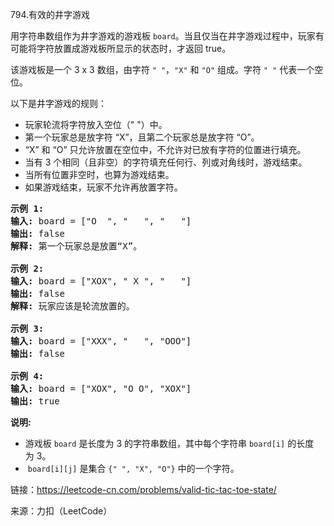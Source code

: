<!DOCTYPE html>
<html lang="en">
<head>
    <meta charset="UTF-8">
</head>
<body>
<p>794.有效的井字游戏<p>
<p>用字符串数组作为井字游戏的游戏板&nbsp;<code>board</code>。当且仅当在井字游戏过程中，玩家有可能将字符放置成游戏板所显示的状态时，才返回 true。</p>

<p>该游戏板是一个 3 x 3 数组，由字符&nbsp;<code>&quot; &quot;</code>，<code>&quot;X&quot;</code>&nbsp;和&nbsp;<code>&quot;O&quot;</code>&nbsp;组成。字符&nbsp;<code>&quot; &quot;</code>&nbsp;代表一个空位。</p>

<p>以下是井字游戏的规则：</p>

<ul>
	<li>玩家轮流将字符放入空位（&quot; &quot;）中。</li>
	<li>第一个玩家总是放字符 &ldquo;X&rdquo;，且第二个玩家总是放字符 &ldquo;O&rdquo;。</li>
	<li>&ldquo;X&rdquo; 和 &ldquo;O&rdquo; 只允许放置在空位中，不允许对已放有字符的位置进行填充。</li>
	<li>当有 3 个相同（且非空）的字符填充任何行、列或对角线时，游戏结束。</li>
	<li>当所有位置非空时，也算为游戏结束。</li>
	<li>如果游戏结束，玩家不允许再放置字符。</li>
</ul>

<pre>
<strong>示例 1:</strong>
<strong>输入:</strong> board = [&quot;O&nbsp; &quot;, &quot;&nbsp; &nbsp;&quot;, &quot;&nbsp; &nbsp;&quot;]
<strong>输出:</strong> false
<strong>解释:</strong> 第一个玩家总是放置&ldquo;X&rdquo;。

<strong>示例 2:</strong>
<strong>输入:</strong> board = [&quot;XOX&quot;, &quot; X &quot;, &quot;   &quot;]
<strong>输出:</strong> false
<strong>解释:</strong> 玩家应该是轮流放置的。

<strong>示例 3:</strong>
<strong>输入:</strong> board = [&quot;XXX&quot;, &quot;   &quot;, &quot;OOO&quot;]
<strong>输出:</strong> false

<strong>示例 4:</strong>
<strong>输入:</strong> board = [&quot;XOX&quot;, &quot;O O&quot;, &quot;XOX&quot;]
<strong>输出:</strong> true
</pre>

<p><strong>说明:</strong></p>

<ul>
	<li>游戏板&nbsp;<code>board</code>&nbsp;是长度为 3 的字符串数组，其中每个字符串&nbsp;<code>board[i]</code>&nbsp;的长度为&nbsp;3。</li>
	<li>&nbsp;<code>board[i][j]</code>&nbsp;是集合&nbsp;<code>{&quot; &quot;, &quot;X&quot;, &quot;O&quot;}</code>&nbsp;中的一个字符。</li>
</ul>

<p>链接：<a href="https://leetcode-cn.com/problems/valid-tic-tac-toe-state/" target=\"_blank\">https://leetcode-cn.com/problems/valid-tic-tac-toe-state/</a></p>
<p>来源：力扣（LeetCode）</p>
</body>
</html>